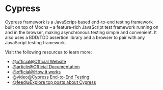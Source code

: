 # Cypress

Cypress framework is a JavaScript-based end-to-end testing framework built on top of Mocha – a feature-rich JavaScript test framework running on and in the browser, making asynchronous testing simple and convenient. It also uses a BDD/TDD assertion library and a browser to pair with any JavaScript testing framework.

Visit the following resources to learn more:

- [@official@Official Website](https://www.cypress.io/)
- [@article@Official Documentation](https://docs.cypress.io/guides/overview/why-cypress#Other)
- [@official@How it works](https://www.cypress.io/how-it-works)
- [@video@Cypress End-to-End Testing](https://www.youtube.com/watch?v=7N63cMKosIE)
- [@feed@Explore top posts about Cypress](https://app.daily.dev/tags/cypress?ref=roadmapsh)